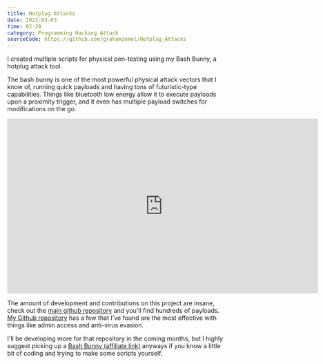 ```yaml
---
title: Hotplug Attacks
date: 2022-03-03
time: 02:20
category: Programming Hacking Attack
sourceCode: https://github.com/grahamzemel/Hotplug_Attacks
---
```

I created multiple scripts for physical pen-testing using my Bash Bunny, a hotplug attack tool.

The bash bunny is one of the most powerful physical attack vectors that I know of, running quick payloads and having tons of futuristic-type capabilities. Things like bluetooth low energy allow it to execute payloads upon a proximity trigger, and it even has multiple payload switches for modifications on the go. 

<iframe width="720" height="405" src="https://www.youtube.com/embed/-UmvZdDxCiI" title="Introducing the Bash Bunny Mark II - Story Time with @Hak5Darren" frameborder="0" allow="accelerometer; autoplay; clipboard-write; encrypted-media; gyroscope; picture-in-picture"></iframe>

The amount of development and contributions on this project are insane, check out the [main github repository](https://github.com/hak5/bashbunny-payloads) and you'll find hundreds of payloads. [My Github repository](https://github.com/grahamzemel/Hotplug_Attacks) has a few that I've found are the most effective with things like admin access and anti-virus evasion. 

I'll be developing more for that repository in the coming months, but I highly suggest picking up a [Bash Bunny (affiliate link)](https://amzn.to/3MuNC7Z) anyways if you know a little bit of coding and trying to make some scripts yourself. 